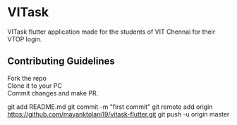 # VITask

VITask flutter application made for the students of VIT Chennai for their VTOP login.

## Contributing Guidelines
Fork the repo<br/>
Clone it to your PC<br/>
Commit changes and make PR. 


git add README.md
git commit -m "first commit"
git remote add origin https://github.com/mayanktolani19/vitask-flutter.git
git push -u origin master
